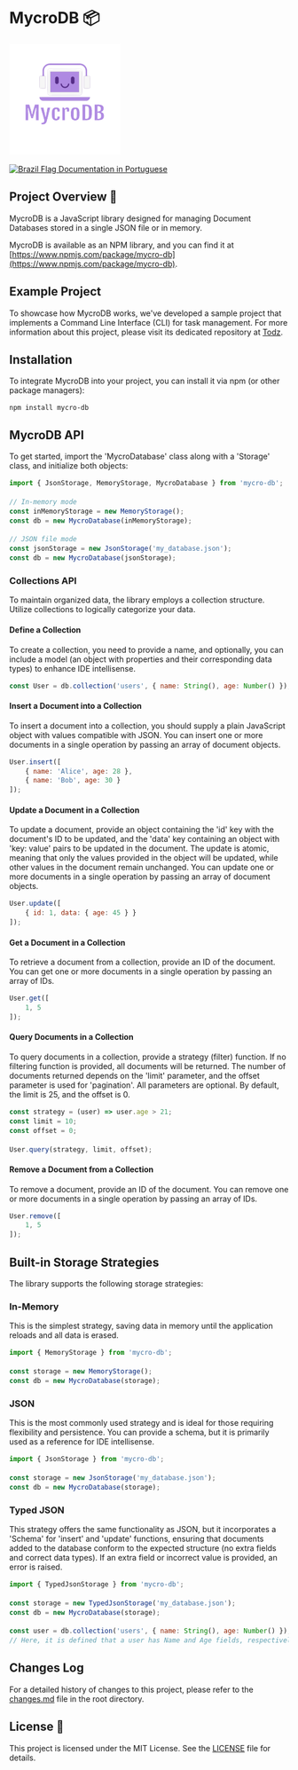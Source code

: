 # MycroDB 📦

[![Logo](/public/logo.png)](https://www.npmjs.com/package/mycro-db)

[![Brazil Flag](/public/brazil.png) Documentation in Portuguese](https://diegiwg.github.io/mycro-db/pt)

## Project Overview 🚀

MycroDB is a JavaScript library designed for managing Document Databases stored in a single JSON file or in memory.

MycroDB is available as an NPM library, and you can find it at [https://www.npmjs.com/package/mycro-db](https://www.npmjs.com/package/mycro-db).

## Example Project

To showcase how MycroDB works, we've developed a sample project that implements a Command Line Interface (CLI) for task management. For more information about this project, please visit its dedicated repository at [Todz](https://github.com/Diegiwg/todz).

## Installation

To integrate MycroDB into your project, you can install it via npm (or other package managers):

```shell
npm install mycro-db
```

## MycroDB API

To get started, import the 'MycroDatabase' class along with a 'Storage' class, and initialize both objects:

```javascript
import { JsonStorage, MemoryStorage, MycroDatabase } from 'mycro-db';

// In-memory mode
const inMemoryStorage = new MemoryStorage();
const db = new MycroDatabase(inMemoryStorage);

// JSON file mode
const jsonStorage = new JsonStorage('my_database.json');
const db = new MycroDatabase(jsonStorage);
```

### Collections API

To maintain organized data, the library employs a collection structure. Utilize collections to logically categorize your data.

#### Define a Collection

To create a collection, you need to provide a name, and optionally, you can include a model (an object with properties and their corresponding data types) to enhance IDE intellisense.

```javascript
const User = db.collection('users', { name: String(), age: Number() });
```

#### Insert a Document into a Collection

To insert a document into a collection, you should supply a plain JavaScript object with values compatible with JSON. You can insert one or more documents in a single operation by passing an array of document objects.

```javascript
User.insert([
    { name: 'Alice', age: 28 },
    { name: 'Bob', age: 30 }
]);
```

#### Update a Document in a Collection

To update a document, provide an object containing the 'id' key with the document's ID to be updated, and the 'data' key containing an object with 'key: value' pairs to be updated in the document. The update is atomic, meaning that only the values provided in the object will be updated, while other values in the document remain unchanged. You can update one or more documents in a single operation by passing an array of document objects.

```javascript
User.update([
    { id: 1, data: { age: 45 } }
]);
```

#### Get a Document in a Collection

To retrieve a document from a collection, provide an ID of the document. You can get one or more documents in a single operation by passing an array of IDs.

```javascript
User.get([
    1, 5
]);
```

#### Query Documents in a Collection

To query documents in a collection, provide a strategy (filter) function. If no filtering function is provided, all documents will be returned. The number of documents returned depends on the 'limit' parameter, and the offset parameter is used for 'pagination'. All parameters are optional. By default, the limit is 25, and the offset is 0.

```javascript
const strategy = (user) => user.age > 21;
const limit = 10;
const offset = 0;

User.query(strategy, limit, offset);
```

#### Remove a Document from a Collection

To remove a document, provide an ID of the document. You can remove one or more documents in a single operation by passing an array of IDs.

```javascript
User.remove([
    1, 5
]);
```

## Built-in Storage Strategies

The library supports the following storage strategies:

### In-Memory

This is the simplest strategy, saving data in memory until the application reloads and all data is erased.

```javascript
import { MemoryStorage } from 'mycro-db';

const storage = new MemoryStorage();
const db = new MycroDatabase(storage);
```

### JSON

This is the most commonly used strategy and is ideal for those requiring flexibility and persistence. You can provide a schema, but it is primarily used as a reference for IDE intellisense.

```javascript
import { JsonStorage } from 'mycro-db';

const storage = new JsonStorage('my_database.json');
const db = new MycroDatabase(storage);
```

### Typed JSON

This strategy offers the same functionality as JSON, but it incorporates a 'Schema' for 'insert' and 'update' functions, ensuring that documents added to the database conform to the expected structure (no extra fields and correct data types). If an extra field or incorrect value is provided, an error is raised.

```javascript
import { TypedJsonStorage } from 'mycro-db';

const storage = new TypedJsonStorage('my_database.json');
const db = new MycroDatabase(storage);

const user = db.collection('users', { name: String(), age: Number() });
// Here, it is defined that a user has Name and Age fields, respectively a String and a Number.
```

## Changes Log

For a detailed history of changes to this project, please refer to the [changes.md](changes.md) file in the root directory.

## License 📜

This project is licensed under the MIT License. See the [LICENSE](LICENSE) file for details.
